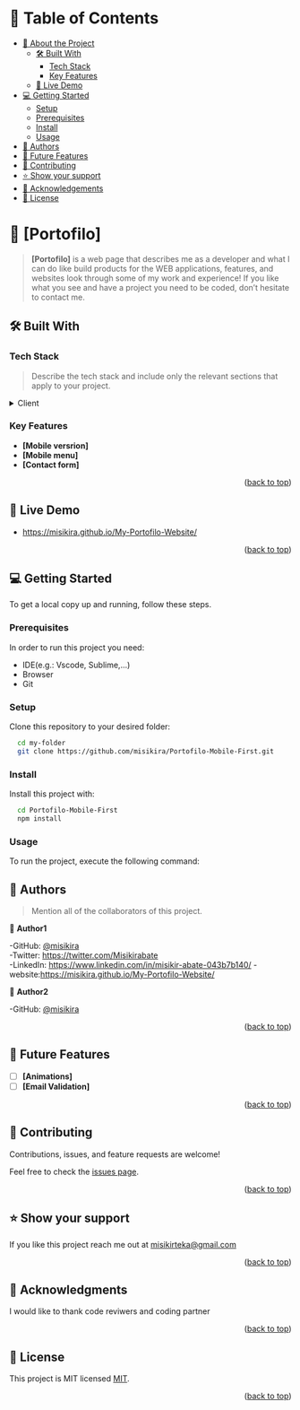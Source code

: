 <a name="readme-top"></a>

<!-- TABLE OF CONTENTS -->

# 📗 Table of Contents

- [📖 About the Project](#about-project)
  - [🛠 Built With](#built-with)
    - [Tech Stack](#tech-stack)
    - [Key Features](#key-features)
  - [🚀 Live Demo](#live-demo)
- [💻 Getting Started](#getting-started)
  - [Setup](#setup)
  - [Prerequisites](#prerequisites)
  - [Install](#install)
  - [Usage](#usage)
- [👥 Authors](#authors)
- [🔭 Future Features](#future-features)
- [🤝 Contributing](#contributing)
- [⭐️ Show your support](#support)
- [🙏 Acknowledgements](#acknowledgements)
- [📝 License](#license)

<!-- PROJECT DESCRIPTION -->

# 📖 [Portofilo] <a name="about-project"></a>

> **[Portofilo]** is a web page that describes me as a developer and what I can do like build products for the WEB applications, features, and websites look through some of my work and experience! If you like what you see and have a project you need to be coded, don’t hesitate to contact me.

## 🛠 Built With <a name="built-with"></a>

### Tech Stack <a name="tech-stack"></a>

> Describe the tech stack and include only the relevant sections that apply to your project.

<details>
  <summary>Client</summary>
  <ul>
    <li><a href="https://reactjs.org/">HTML</a></li>
    <li><a href="https://reactjs.org/">CSS</a></li>
  </ul>
</details>


<!-- Features -->

### Key Features <a name="key-features"></a>

- **[Mobile versrion]**
- **[Mobile menu]**
- **[Contact form]**

<p align="right">(<a href="#readme-top">back to top</a>)</p>

<!-- LIVE DEMO -->

## 🚀 Live Demo <a name="live-demo"></a>

- https://misikira.github.io/My-Portofilo-Website/

<p align="right">(<a href="#readme-top">back to top</a>)</p>

<!-- GETTING STARTED -->

## 💻 Getting Started <a name="getting-started"></a>

To get a local copy up and running, follow these steps.

### Prerequisites

In order to run this project you need:
- IDE(e.g.: Vscode, Sublime,...)
- Browser
- Git

### Setup

Clone this repository to your desired folder:


```sh
  cd my-folder
  git clone https://github.com/misikira/Portofilo-Mobile-First.git
```

### Install

Install this project with:

```sh
  cd Portofilo-Mobile-First
  npm install
```

### Usage

To run the project, execute the following command:

<!--
Example command:

```sh
  Open the live server
```

<p align="right">(<a href="#readme-top">back to top</a>)</p>

<!-- AUTHORS -->

## 👥 Authors <a name="authors"></a>

> Mention all of the collaborators of this project.

👤 **Author1**

-GitHub: [@misikira](https://github.com/misikira)<br>
-Twitter: https://twitter.com/Misikirabate<br>
-LinkedIn: https://www.linkedin.com/in/misikir-abate-043b7b140/
-website:https://misikira.github.io/My-Portofilo-Website/

👤 **Author2**

-GitHub: [@misikira](https://github.com/samiullahufail12345678)<br>





<p align="right">(<a href="#readme-top">back to top</a>)</p>

<!-- FUTURE FEATURES -->

## 🔭 Future Features <a name="future-features"></a>

- [ ] **[Animations]**
- [ ] **[Email Validation]**

<p align="right">(<a href="#readme-top">back to top</a>)</p>

<!-- CONTRIBUTING -->

## 🤝 Contributing <a name="contributing"></a>

Contributions, issues, and feature requests are welcome!

Feel free to check the [issues page](../../issues/).

<p align="right">(<a href="#readme-top">back to top</a>)</p>

<!-- SUPPORT -->

## ⭐️ Show your support <a name="support"></a>



If you like this project reach me out at misikirteka@gmail.com


<p align="right">(<a href="#readme-top">back to top</a>)</p>

<!-- ACKNOWLEDGEMENTS -->

## 🙏 Acknowledgments <a name="acknowledgements"></a>


I would like to thank code reviwers and coding partner

<p align="right">(<a href="#readme-top">back to top</a>)</p>

<!-- LICENSE -->

## 📝 License <a name="license"></a>

This project is MIT licensed  <a href="https://choosealicense.com/licenses/mit/">MIT</a>.

<p align="right">(<a href="#readme-top">back to top</a>)</p>
